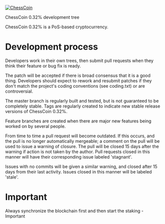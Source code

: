 [![ChessCoin](https://i.ibb.co/RyKgBwQ/bitcoin-testnet.png)](https://bitcointalk.org/index.php?topic=1510517.new;topicseen#new)


ChessCoin 0.32% development tree

ChessCoin 0.32% is a PoS-based cryptocurrency.


Development process
===========================

Developers work in their own trees, then submit pull requests when
they think their feature or bug fix is ready.

The patch will be accepted if there is broad consensus that it is a
good thing.  Developers should expect to rework and resubmit patches
if they don't match the project's coding conventions (see coding.txt)
or are controversial.

The master branch is regularly built and tested, but is not guaranteed
to be completely stable. Tags are regularly created to indicate new
stable release versions of ChessCoin 0.32%.

Feature branches are created when there are major new features being
worked on by several people.

From time to time a pull request will become outdated. If this occurs, and
the pull is no longer automatically mergeable; a comment on the pull will
be used to issue a warning of closure. The pull will be closed 15 days
after the warning if action is not taken by the author. Pull requests closed
in this manner will have their corresponding issue labeled 'stagnant'.

Issues with no commits will be given a similar warning, and closed after
15 days from their last activity. Issues closed in this manner will be 
labeled 'stale'.


Important
===========================

Always synchronize the blockchain first and then start the staking - Important
